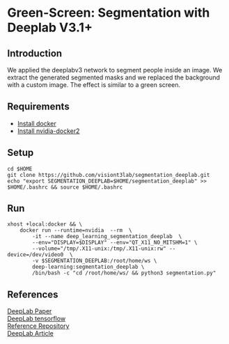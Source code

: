 # Green-Screen: Segmentation with Deeplab V3.1+

## Introduction
We applied the deeplabv3 network to segment people inside an image. We extract the generated segmented masks and we replaced the background with a custom image. The effect is similar to a green screen.

## Requirements

* [Install docker](https://www.digitalocean.com/community/tutorials/how-to-install-and-use-docker-on-ubuntu-18-04)
* [Install nvidia-docker2](https://github.com/NVIDIA/nvidia-docker)

## Setup

```
cd $HOME
git clone https://github.com/visiont3lab/segmentation_deeplab.git
echo "export SEGMENTATION_DEEPLAB=$HOME/segmentation_deeplab" >> $HOME/.bashrc && source $HOME/.bashrc
```

## Run

```
xhost +local:docker && \
    docker run --runtime=nvidia  --rm  \
        -it --name deep_learning_segmentation_deeplab  \
        --env="DISPLAY=$DISPLAY" --env="QT_X11_NO_MITSHM=1" \
        --volume="/tmp/.X11-unix:/tmp/.X11-unix:rw" --device=/dev/video0  \
        -v $SEGMENTATION_DEEPLAB:/root/home/ws \
        deep-learning:segmentation_deeplab \
        /bin/bash -c "cd /root/home/ws/ && python3 segmentation.py"
```

## References
[DeepLab Paper](https://arxiv.org/pdf/1606.00915) <br>
[DeepLab tensorflow](https://github.com/tensorflow/models/tree/master/research/deeplab) <br>
[Reference Repository](https://github.com/Golbstein/Keras-segmentation-deeplab-v3.1) <br>
[DeepLab Article](https://www.novatec-gmbh.de/blog/semantic-segmentation-part-1-deeplab-v3/)
